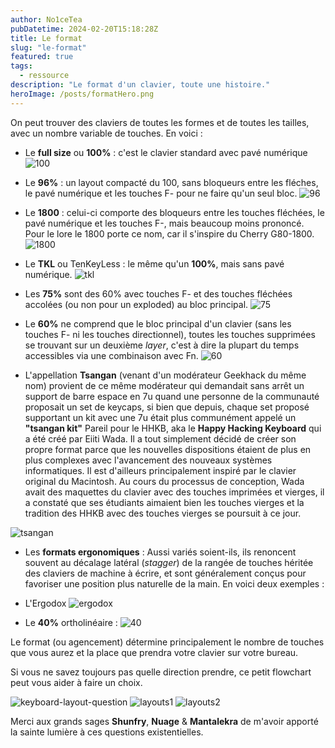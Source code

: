 ```yaml
---
author: No1ceTea
pubDatetime: 2024-02-20T15:18:28Z
title: Le format
slug: "le-format"
featured: true
tags:
  - ressource
description: "Le format d'un clavier, toute une histoire."
heroImage: /posts/formatHero.png
---
```


On peut trouver des claviers de toutes les formes et de toutes les tailles, avec un nombre variable de touches. En voici :

- Le **full size** ou **100%** : c'est le clavier standard avec pavé numérique
  ![100](/posts/100.png)

- Le **96%** : un layout compacté du 100, sans bloqueurs entre les fléches, le pavé numérique et les touches F- pour ne faire qu'un seul bloc.
  ![96](/posts/96.png)

- Le **1800** : celui-ci comporte des bloqueurs entre les touches fléchées, le pavé numérique et les touches F-, mais beaucoup moins prononcé. Pour le lore le 1800 porte ce nom, car il s'inspire du Cherry G80-1800.
  ![1800](/posts/1800.png)

- Le **TKL** ou TenKeyLess : le même qu'un **100%**, mais sans pavé numérique.
  ![tkl](/posts/tkl.png)

- Les **75%** sont des 60% avec touches F- et des touches fléchées accolées (ou non pour un exploded) au bloc principal.
  ![75](/posts/75.png)

- Le **60%** ne comprend que le bloc principal d'un clavier (sans les touches F- ni les touches directionnel), toutes les touches supprimées se trouvant sur un deuxième _layer_, c'est à dire la plupart du temps accessibles via une combinaison avec Fn.
  ![60](/posts/60.png)

- L'appellation **Tsangan** (venant d'un modérateur Geekhack du même nom) provient de ce même modérateur qui demandait sans arrêt un support de barre espace en 7u quand une personne de la communauté proposait un set de keycaps, si bien que depuis, chaque set proposé supportant un kit avec une 7u était plus communément appelé un **"tsangan kit"**
  Pareil pour le HHKB, aka le **Happy Hacking Keyboard** qui a été créé par Eiiti Wada. Il a tout simplement décidé de créer son propre format parce que les nouvelles dispositions étaient de plus en plus complexes avec l'avancement des nouveaux systèmes informatiques. Il est d'ailleurs principalement inspiré par le clavier original du Macintosh. Au cours du processus de conception, Wada avait des maquettes du clavier avec des touches imprimées et vierges, il a constaté que ses étudiants aimaient bien les touches vierges et la tradition des HHKB avec des touches vierges se poursuit à ce jour.

![tsangan](/posts/tsangan.png)

- Les **formats ergonomiques** : Aussi variés soient-ils, ils renoncent souvent au décalage latéral (_stagger_) de la rangée de touches héritée des claviers de machine à écrire, et sont généralement conçus pour favoriser une position plus naturelle de la main. En voici deux exemples :

- L'Ergodox ![ergodox](/posts/ergodox.png)

- Le **40%** ortholinéaire : ![40](/posts/40.png)

Le format (ou agencement) détermine principalement le nombre de touches que vous aurez et la place que prendra votre clavier sur votre bureau.

Si vous ne savez toujours pas quelle direction prendre, ce petit flowchart peut vous aider à faire un choix.

![keyboard-layout-question](/posts/keyboard-layout-question.png)
![layouts1](/posts/layouts1.png)
![layouts2](/posts/layouts2.png)

Merci aux grands sages **Shunfry**, **Nuage** & **Mantalekra** de m'avoir apporté la sainte lumière à ces questions existentielles.
